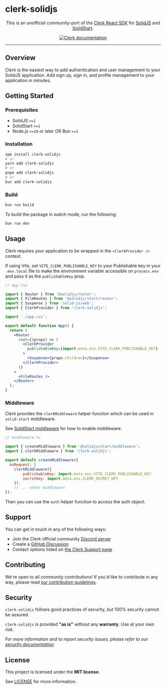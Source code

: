 # clerk-solidjs

<div align="center">

This is an unofficial community-port of the [Clerk React SDK](https://www.npmjs.com/package/@clerk/clerk-react) for [SolidJS](https://solidjs.com) and [SolidStart](https://start.solidjs.com).

[![Clerk documentation](https://img.shields.io/badge/documentation-clerk-green.svg)](https://clerk.com/docs?utm_source=github&utm_medium=clerk_solidjs)

</div>

---

## Overview

Clerk is the easiest way to add authentication and user management to your SolidJS application. Add sign up, sign in, and profile management to your application in minutes.

## Getting Started

### Prerequisites

- SolidJS `>=1`
- SolidStart `>=1`
- Node.js `>=18` or later OR Bun `>=1`

### Installation

```sh
npm install clerk-solidjs
# or
yarn add clerk-solidjs
# or
pnpm add clerk-solidjs
# or
bun add clerk-solidjs
```

### Build

```sh
bun run build
```

To build the package in watch mode, run the following:

```sh
bun run dev
```

## Usage

Clerk requires your application to be wrapped in the `<ClerkProvider />` context.

If using Vite, set `VITE_CLERK_PUBLISHABLE_KEY` to your Publishable key in your `.env.local` file to make the environment variable accessible on `process.env` and pass it as the `publishableKey` prop.

```jsx
// App.tsx

import { Router } from '@solidjs/router';
import { FileRoutes } from '@solidjs/start/router';
import { Suspense } from 'solid-js/web';
import { ClerkProvider } from 'clerk-solidjs';

import './app.css';

export default function App() {
  return (
    <Router
      root={(props) => (
        <ClerkProvider
          publishableKey={import.meta.env.VITE_CLERK_PUBLISHABLE_KEY}
        >
          <Suspense>{props.children}</Suspense>
        </ClerkProvider>
      )}
    >
      <FileRoutes />
    </Router>
  );
}
```

### Middleware

Clerk provides the `clerkMiddleware` helper function which can be used in `solid-start` middleware.

See [SolidStart middleware](https://docs.solidjs.com/solid-start/advanced/middleware) for how to enable middleware.

```js
// middleware.ts

import { createMiddleware } from '@solidjs/start/middleware';
import { clerkMiddleware } from 'clerk-solidjs';

export default createMiddleware({
  onRequest: [
    clerkMiddleware({
        publishableKey: import.meta.env.VITE_CLERK_PUBLISHABLE_KEY
        secretKey: import.meta.env.CLERK_SECRET_KEY
    }),
    // ... other middleware
});
```

Then you can use the `auth` helper function to access the auth object.

## Support

You can get in touch in any of the following ways:

- Join the Clerk official community [Discord server](https://clerk.com/discord)
- Create a [GitHub Discussion](https://github.com/ian-pascoe/clerk-solidjs/discussions)
- Contact options listed on [the Clerk Support page](https://clerk.com/support?utm_source=github&utm_medium=clerk_solidjs)

## Contributing

We're open to all community contributions! If you'd like to contribute in any way, please read [our contribution guidelines](https://github.com/ian-pascoe/clerk-solidjs/blob/master/docs/CONTRIBUTING.md).

## Security

`clerk-solidjs` follows good practices of security, but 100% security cannot be assured.

`clerk-solidjs` is provided **"as is"** without any **warranty**. Use at your own risk.

_For more information and to report security issues, please refer to our [security documentation](https://github.com/ian-pascoe/clerk-solidjs/blob/master/docs/SECURITY.md)._

## License

This project is licensed under the **MIT license**.

See [LICENSE](https://github.com/ian-pascoe/clerk-solidjs/blob/master/LICENSE) for more information.
